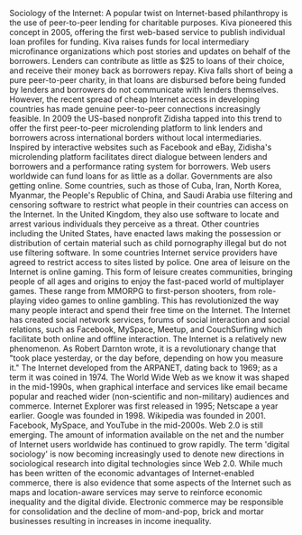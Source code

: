 Sociology of the Internet: A popular twist on Internet-based philanthropy is the use of peer-to-peer lending for charitable purposes. Kiva pioneered this concept in 2005, offering the first web-based service to publish individual loan profiles for funding. Kiva raises funds for local intermediary microfinance organizations which post stories and updates on behalf of the borrowers. Lenders can contribute as little as $25 to loans of their choice, and receive their money back as borrowers repay. Kiva falls short of being a pure peer-to-peer charity, in that loans are disbursed before being funded by lenders and borrowers do not communicate with lenders themselves. However, the recent spread of cheap Internet access in developing countries has made genuine peer-to-peer connections increasingly feasible. In 2009 the US-based nonprofit Zidisha tapped into this trend to offer the first peer-to-peer microlending platform to link lenders and borrowers across international borders without local intermediaries. Inspired by interactive websites such as Facebook and eBay, Zidisha's microlending platform facilitates direct dialogue between lenders and borrowers and a performance rating system for borrowers. Web users worldwide can fund loans for as little as a dollar. Governments are also getting online. Some countries, such as those of Cuba, Iran, North Korea, Myanmar, the People's Republic of China, and Saudi Arabia use filtering and censoring software to restrict what people in their countries can access on the Internet. In the United Kingdom, they also use software to locate and arrest various individuals they perceive as a threat. Other countries including the United States, have enacted laws making the possession or distribution of certain material such as child pornography illegal but do not use filtering software. In some countries Internet service providers have agreed to restrict access to sites listed by police. One area of leisure on the Internet is online gaming. This form of leisure creates communities, bringing people of all ages and origins to enjoy the fast-paced world of multiplayer games. These range from MMORPG to first-person shooters, from role-playing video games to online gambling. This has revolutionized the way many people interact and spend their free time on the Internet. The Internet has created social network services, forums of social interaction and social relations, such as Facebook, MySpace, Meetup, and CouchSurfing which facilitate both online and offline interaction. The Internet is a relatively new phenomenon. As Robert Darnton wrote, it is a revolutionary change that "took place yesterday, or the day before, depending on how you measure it." The Internet developed from the ARPANET, dating back to 1969; as a term it was coined in 1974. The World Wide Web as we know it was shaped in the mid-1990s, when graphical interface and services like email became popular and reached wider (non-scientific and non-military) audiences and commerce. Internet Explorer was first released in 1995; Netscape a year earlier. Google was founded in 1998. Wikipedia was founded in 2001. Facebook, MySpace, and YouTube in the mid-2000s. Web 2.0 is still emerging. The amount of information available on the net and the number of Internet users worldwide has continued to grow rapidly. The term 'digital sociology' is now becoming increasingly used to denote new directions in sociological research into digital technologies since Web 2.0. While much has been written of the economic advantages of Internet-enabled commerce, there is also evidence that some aspects of the Internet such as maps and location-aware services may serve to reinforce economic inequality and the digital divide. Electronic commerce may be responsible for consolidation and the decline of mom-and-pop, brick and mortar businesses resulting in increases in income inequality.

